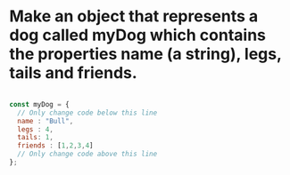 # Make an object that represents a dog called myDog which contains the properties name (a string), legs, tails and friends.

```Javascript

const myDog = {
  // Only change code below this line
  name : "Bull",
  legs : 4,
  tails: 1,
  friends : [1,2,3,4]
  // Only change code above this line
};
```
